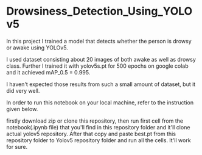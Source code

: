 # Drowsiness_Detection_Using_YOLOv5

In this project I trained a model that detects whether the person is drowsy or awake using YOLOv5.

I used dataset consisting about 20 images of both awake as well as drowsy class. Further I trained it with yolov5s.pt for 500 epochs on google colab and it achieved mAP_0.5 = 0.995.

I haven't expected those results from such a small amount of dataset, but it did very well.

In order to run this notebook on your local machine, refer to the instruction given below.

firstly download zip or clone this repository, then run first cell from the notebook(.ipynb file) that you'll find in this repository folder and it'll clone actual yolov5 repository. After that copy and paste best.pt from this repository folder to Yolov5 repository folder and run all the cells. It'll work for sure. 
